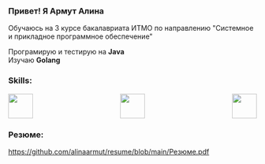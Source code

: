 ### Привет! Я Армут Алина 

Обучаюсь на 3 курсе бакалавриата ИТМО по направлению "Системноe и прикладное программное обеспечение" 

 Програмирую и тестирую на **Java**  
 Изучаю **Golang**
### Skills:
<div style="display: flex; justify-content: space-between;">
  <img src="https://github.com/user-attachments/assets/8f64b497-870b-4352-bf84-1adbbda6ff3d" width="50"/>
  <img src="https://github.com/user-attachments/assets/07610076-f811-4d16-8e51-e6bb0f17f7ca" width="50"/>
  <img src="https://github.com/user-attachments/assets/1fb5175a-c2bf-465d-95aa-007d69a6015c" width="50"/>
</div>



### Резюме: 
https://github.com/alinaarmut/resume/blob/main/Резюме.pdf
